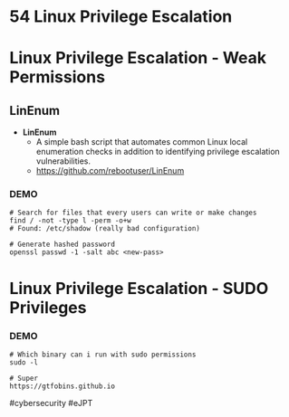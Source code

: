 # 54 Linux Privilege Escalation

# Linux Privilege Escalation - Weak Permissions

## LinEnum

- **LinEnum**
	- A simple bash script that automates common Linux local enumeration checks in addition to identifying privilege escalation vulnerabilities.
	- https://github.com/rebootuser/LinEnum

### DEMO

```shell
# Search for files that every users can write or make changes 
find / -not -type l -perm -o+w
# Found: /etc/shadow (really bad configuration)

# Generate hashed password 
openssl passwd -1 -salt abc <new-pass>
```


# Linux Privilege Escalation - SUDO Privileges

### DEMO

```shell
# Which binary can i run with sudo permissions
sudo -l

# Super 
https://gtfobins.github.io
```


#cybersecurity #eJPT 